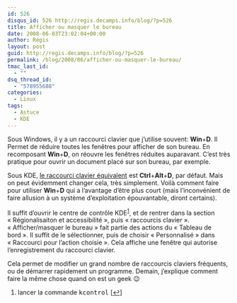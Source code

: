 ```yaml
---
id: 526
disqus_id: 526 http://regis.decamps.info/blog/?p=526
title: Afficher ou masquer le bureau
date: 2008-06-03T23:02:04+00:00
author: Régis
layout: post
guid: http://regis.decamps.info/blog/?p=526
permalink: /blog/2008/06/afficher-ou-masquer-le-bureau/
tmac_last_id:
  - ""
dsq_thread_id:
  - "578955688"
categories:
  - Linux
tags:
  - Astuce
  - KDE
---
```

Sous Windows, il y a un raccourci clavier que j’utilise souvent: **Win**+**D**. Il Permet de réduire toutes les fenêtres pour afficher de son bureau. En recomposant **Win**+**D**, on réouvre les fenêtres réduites auparavant. C’est très pratique pour ouvrir un document placé sur son bureau, par exemple.

Sous KDE, [le raccourci clavier équivalent](http://www.novell.com/coolsolutions/tip/2289.html) est **Ctrl**+**Alt**+**D**, par défaut. Mais on peut évidemment changer cela, très simplement. Voilà comment faire pour utiliser **Win**+**D** qui a l’avantage d’être plus court (mais l’inconvénient de faire allusion à un système d’exploitation épouvantable, diront certains). <!--more-->

Il suffit d’ouvrir le centre de contrôle KDE<sup><a href="#footnote_0_526" id="identifier_0_526" class="footnote-link footnote-identifier-link" title="lancer la commande kcontrol">1</a></sup>, et de rentrer dans la section « Régionalisaiton et accessibilité », puis « raccourcis clavier ». « Afficher/masquer le bureau » fait partie des actions du « Tableau de bord ». Il suffit de le sélectionner, puis de choisir « Personnalisé » dans « Raccourci pour l’action choisie ». Cela affiche une fenêtre qui autorise l’enregistrement du raccourci clavier.

Cela permet de modifier un grand nombre de raccourcis claviers fréquents, ou de démarrer rapidement un programme. Demain, j’explique comment faire la même chose quand on est un geek 😉

<ol class="footnotes">
  <li id="footnote_0_526" class="footnote">
    lancer la commande <tt>kcontrol</tt> [<a href="#identifier_0_526" class="footnote-link footnote-back-link">&#8617;</a>]
  </li>
</ol>
